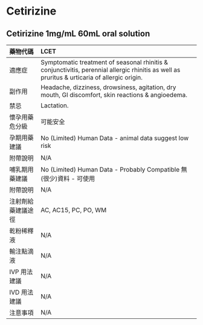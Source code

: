 # Cetirizine

## Cetirizine 1mg/mL 60mL oral solution

| 藥物代碼 | LCET |
| :--- | :--- |
| 適應症 | Symptomatic treatment of seasonal rhinitis & conjunctivitis, perennial allergic rhinitis as well as pruritus & urticaria of allergic origin. |
| 副作用 | Headache, dizziness, drowsiness, agitation, dry mouth, GI discomfort, skin reactions & angioedema. |
| 禁忌 | Lactation. |
| 懷孕用藥危分級 | 可能安全 |
| 孕期用藥建議 | No \(Limited\) Human Data - animal data suggest low risk |
| 附帶說明 | N/A |
| 哺乳期用藥建議 | No \(Limited\) Human Data - Probably Compatible 無\(很少\)資料 - 可使用 |
| 附帶說明 | N/A |
| 注射劑給藥建議途徑 | AC, AC15, PC, PO, WM |
| 乾粉稀釋液 | N/A |
| 輸注點滴液 | N/A |
| IVP 用法建議 | N/A |
| IVD 用法建議 | N/A |
| 注意事項 | N/A |

